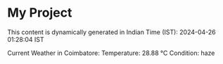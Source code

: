 # My Project

This content is dynamically generated in Indian Time (IST): 2024-04-26 01:28:04 IST


Current Weather in Coimbatore:
Temperature: 28.88 °C
Condition: haze
